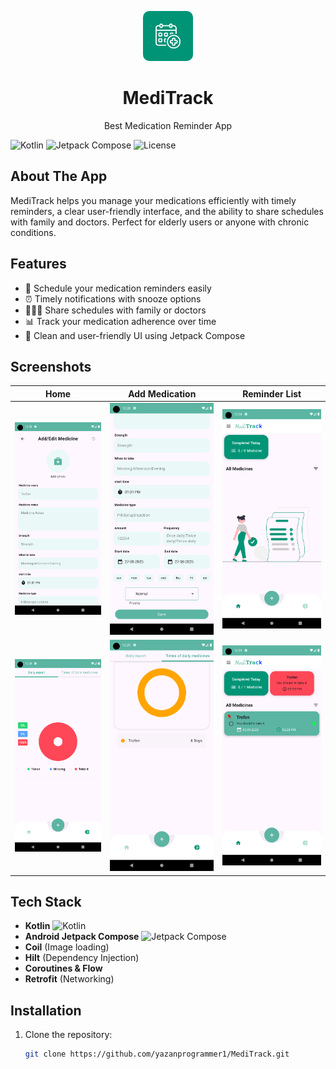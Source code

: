 <p align="center">
  <img style="border-radius:10px;" src="app/src/main/res/drawable/logo.jpg" alt="Logo" width="80" height="80">
  <h1 align="center">MediTrack</h1>
  <p align="center">Best Medication Reminder App</p>
</p>

![Kotlin](https://img.shields.io/badge/Kotlin-FF6D00?style=for-the-badge&logo=kotlin&logoColor=white)
![Jetpack Compose](https://img.shields.io/badge/Jetpack%20Compose-4285F4?style=for-the-badge&logo=android&logoColor=white)
![License](https://img.shields.io/badge/License-MIT-green)

## About The App
MediTrack helps you manage your medications efficiently with timely reminders, a clear user-friendly interface, and the ability to share schedules with family and doctors. Perfect for elderly users or anyone with chronic conditions.

## Features
- 📅 Schedule your medication reminders easily
- ⏰ Timely notifications with snooze options
- 👨‍👩‍👧 Share schedules with family or doctors
- 📊 Track your medication adherence over time
- 🎨 Clean and user-friendly UI using Jetpack Compose

## Screenshots
| Home | Add Medication | Reminder List |
|------|----------------|---------------|
| ![1](assets/Screenshot_1756301558.png) | ![2](assets/Screenshot_1756301567.png) | ![3](assets/Screenshot_1756816086.png) |
| ![4](assets/Screenshot_1756816111.png) | ![5](assets/Screenshot_1756816190.png) | ![6](assets/Screenshot_1756816196.png) |

## Tech Stack
- **Kotlin** ![Kotlin](https://img.icons8.com/color/48/000000/kotlin.png)
- **Android Jetpack Compose** ![Jetpack Compose](https://img.icons8.com/color/48/000000/jetpack-compose.png)
- **Coil** (Image loading)
- **Hilt** (Dependency Injection)
- **Coroutines & Flow**
- **Retrofit** (Networking)

## Installation
1. Clone the repository:
   ```bash
   git clone https://github.com/yazanprogrammer1/MediTrack.git
   
